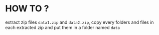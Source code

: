 # HOW TO ?

extract zip files `data1.zip` and `data2.zip`, copy every folders and files in each extracted zip and put them in a folder named `data` 